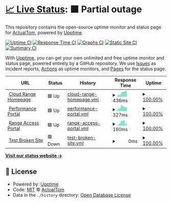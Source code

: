 # [📈 Live Status](https://status.cloudrangecyber.com): <!--live status--> **🟧 Partial outage**

This repository contains the open-source uptime monitor and status page for [ActualTom](https://status.cloudrangecyber.com), powered by [Upptime](https://github.com/upptime/upptime).

[![Uptime CI](https://github.com/ActualTom/crc-uptime/workflows/Uptime%20CI/badge.svg)](https://github.com/ActualTom/crc-uptime/actions?query=workflow%3A%22Uptime+CI%22)
[![Response Time CI](https://github.com/ActualTom/crc-uptime/workflows/Response%20Time%20CI/badge.svg)](https://github.com/ActualTom/crc-uptime/actions?query=workflow%3A%22Response+Time+CI%22)
[![Graphs CI](https://github.com/ActualTom/crc-uptime/workflows/Graphs%20CI/badge.svg)](https://github.com/ActualTom/crc-uptime/actions?query=workflow%3A%22Graphs+CI%22)
[![Static Site CI](https://github.com/ActualTom/crc-uptime/workflows/Static%20Site%20CI/badge.svg)](https://github.com/ActualTom/crc-uptime/actions?query=workflow%3A%22Static+Site+CI%22)
[![Summary CI](https://github.com/ActualTom/crc-uptime/workflows/Summary%20CI/badge.svg)](https://github.com/ActualTom/crc-uptime/actions?query=workflow%3A%22Summary+CI%22)

With [Upptime](https://upptime.js.org), you can get your own unlimited and free uptime monitor and status page, powered entirely by a GitHub repository. We use [Issues](https://github.com/ActualTom/crc-uptime/issues) as incident reports, [Actions](https://github.com/ActualTom/crc-uptime/actions) as uptime monitors, and [Pages](https://status.cloudrangecyber.com) for the status page.

<!--start: status pages-->
<!-- This summary is generated by Upptime (https://github.com/upptime/upptime) -->
<!-- Do not edit this manually, your changes will be overwritten -->
<!-- prettier-ignore -->
| URL | Status | History | Response Time | Uptime |
| --- | ------ | ------- | ------------- | ------ |
| <img alt="" src="https://icons.duckduckgo.com/ip3/www.cloudrangecyber.com.ico" height="13"> [Cloud Range Homepage](https://www.cloudrangecyber.com) | 🟩 Up | [cloud-range-homepage.yml](https://github.com/ActualTom/crc-uptime/commits/HEAD/history/cloud-range-homepage.yml) | <details><summary><img alt="Response time graph" src="./graphs/cloud-range-homepage/response-time-week.png" height="20"> 436ms</summary><br><a href="https://ActualTom.github.io/crc-uptime/history/cloud-range-homepage"><img alt="Response time 563" src="https://img.shields.io/endpoint?url=https%3A%2F%2Fraw.githubusercontent.com%2FActualTom%2Fcrc-uptime%2FHEAD%2Fapi%2Fcloud-range-homepage%2Fresponse-time.json"></a><br><a href="https://ActualTom.github.io/crc-uptime/history/cloud-range-homepage"><img alt="24-hour response time 515" src="https://img.shields.io/endpoint?url=https%3A%2F%2Fraw.githubusercontent.com%2FActualTom%2Fcrc-uptime%2FHEAD%2Fapi%2Fcloud-range-homepage%2Fresponse-time-day.json"></a><br><a href="https://ActualTom.github.io/crc-uptime/history/cloud-range-homepage"><img alt="7-day response time 436" src="https://img.shields.io/endpoint?url=https%3A%2F%2Fraw.githubusercontent.com%2FActualTom%2Fcrc-uptime%2FHEAD%2Fapi%2Fcloud-range-homepage%2Fresponse-time-week.json"></a><br><a href="https://ActualTom.github.io/crc-uptime/history/cloud-range-homepage"><img alt="30-day response time 1053" src="https://img.shields.io/endpoint?url=https%3A%2F%2Fraw.githubusercontent.com%2FActualTom%2Fcrc-uptime%2FHEAD%2Fapi%2Fcloud-range-homepage%2Fresponse-time-month.json"></a><br><a href="https://ActualTom.github.io/crc-uptime/history/cloud-range-homepage"><img alt="1-year response time 563" src="https://img.shields.io/endpoint?url=https%3A%2F%2Fraw.githubusercontent.com%2FActualTom%2Fcrc-uptime%2FHEAD%2Fapi%2Fcloud-range-homepage%2Fresponse-time-year.json"></a></details> | <details><summary><a href="https://ActualTom.github.io/crc-uptime/history/cloud-range-homepage">100.00%</a></summary><a href="https://ActualTom.github.io/crc-uptime/history/cloud-range-homepage"><img alt="All-time uptime 100.00%" src="https://img.shields.io/endpoint?url=https%3A%2F%2Fraw.githubusercontent.com%2FActualTom%2Fcrc-uptime%2FHEAD%2Fapi%2Fcloud-range-homepage%2Fuptime.json"></a><br><a href="https://ActualTom.github.io/crc-uptime/history/cloud-range-homepage"><img alt="24-hour uptime 100.00%" src="https://img.shields.io/endpoint?url=https%3A%2F%2Fraw.githubusercontent.com%2FActualTom%2Fcrc-uptime%2FHEAD%2Fapi%2Fcloud-range-homepage%2Fuptime-day.json"></a><br><a href="https://ActualTom.github.io/crc-uptime/history/cloud-range-homepage"><img alt="7-day uptime 100.00%" src="https://img.shields.io/endpoint?url=https%3A%2F%2Fraw.githubusercontent.com%2FActualTom%2Fcrc-uptime%2FHEAD%2Fapi%2Fcloud-range-homepage%2Fuptime-week.json"></a><br><a href="https://ActualTom.github.io/crc-uptime/history/cloud-range-homepage"><img alt="30-day uptime 100.00%" src="https://img.shields.io/endpoint?url=https%3A%2F%2Fraw.githubusercontent.com%2FActualTom%2Fcrc-uptime%2FHEAD%2Fapi%2Fcloud-range-homepage%2Fuptime-month.json"></a><br><a href="https://ActualTom.github.io/crc-uptime/history/cloud-range-homepage"><img alt="1-year uptime 100.00%" src="https://img.shields.io/endpoint?url=https%3A%2F%2Fraw.githubusercontent.com%2FActualTom%2Fcrc-uptime%2FHEAD%2Fapi%2Fcloud-range-homepage%2Fuptime-year.json"></a></details>
| <img alt="" src="https://icons.duckduckgo.com/ip3/certification.cloudrangecyber.com.ico" height="13"> [Performance Portal](https://certification.cloudrangecyber.com) | 🟩 Up | [performance-portal.yml](https://github.com/ActualTom/crc-uptime/commits/HEAD/history/performance-portal.yml) | <details><summary><img alt="Response time graph" src="./graphs/performance-portal/response-time-week.png" height="20"> 327ms</summary><br><a href="https://ActualTom.github.io/crc-uptime/history/performance-portal"><img alt="Response time 319" src="https://img.shields.io/endpoint?url=https%3A%2F%2Fraw.githubusercontent.com%2FActualTom%2Fcrc-uptime%2FHEAD%2Fapi%2Fperformance-portal%2Fresponse-time.json"></a><br><a href="https://ActualTom.github.io/crc-uptime/history/performance-portal"><img alt="24-hour response time 353" src="https://img.shields.io/endpoint?url=https%3A%2F%2Fraw.githubusercontent.com%2FActualTom%2Fcrc-uptime%2FHEAD%2Fapi%2Fperformance-portal%2Fresponse-time-day.json"></a><br><a href="https://ActualTom.github.io/crc-uptime/history/performance-portal"><img alt="7-day response time 327" src="https://img.shields.io/endpoint?url=https%3A%2F%2Fraw.githubusercontent.com%2FActualTom%2Fcrc-uptime%2FHEAD%2Fapi%2Fperformance-portal%2Fresponse-time-week.json"></a><br><a href="https://ActualTom.github.io/crc-uptime/history/performance-portal"><img alt="30-day response time 348" src="https://img.shields.io/endpoint?url=https%3A%2F%2Fraw.githubusercontent.com%2FActualTom%2Fcrc-uptime%2FHEAD%2Fapi%2Fperformance-portal%2Fresponse-time-month.json"></a><br><a href="https://ActualTom.github.io/crc-uptime/history/performance-portal"><img alt="1-year response time 319" src="https://img.shields.io/endpoint?url=https%3A%2F%2Fraw.githubusercontent.com%2FActualTom%2Fcrc-uptime%2FHEAD%2Fapi%2Fperformance-portal%2Fresponse-time-year.json"></a></details> | <details><summary><a href="https://ActualTom.github.io/crc-uptime/history/performance-portal">100.00%</a></summary><a href="https://ActualTom.github.io/crc-uptime/history/performance-portal"><img alt="All-time uptime 100.00%" src="https://img.shields.io/endpoint?url=https%3A%2F%2Fraw.githubusercontent.com%2FActualTom%2Fcrc-uptime%2FHEAD%2Fapi%2Fperformance-portal%2Fuptime.json"></a><br><a href="https://ActualTom.github.io/crc-uptime/history/performance-portal"><img alt="24-hour uptime 100.00%" src="https://img.shields.io/endpoint?url=https%3A%2F%2Fraw.githubusercontent.com%2FActualTom%2Fcrc-uptime%2FHEAD%2Fapi%2Fperformance-portal%2Fuptime-day.json"></a><br><a href="https://ActualTom.github.io/crc-uptime/history/performance-portal"><img alt="7-day uptime 100.00%" src="https://img.shields.io/endpoint?url=https%3A%2F%2Fraw.githubusercontent.com%2FActualTom%2Fcrc-uptime%2FHEAD%2Fapi%2Fperformance-portal%2Fuptime-week.json"></a><br><a href="https://ActualTom.github.io/crc-uptime/history/performance-portal"><img alt="30-day uptime 100.00%" src="https://img.shields.io/endpoint?url=https%3A%2F%2Fraw.githubusercontent.com%2FActualTom%2Fcrc-uptime%2FHEAD%2Fapi%2Fperformance-portal%2Fuptime-month.json"></a><br><a href="https://ActualTom.github.io/crc-uptime/history/performance-portal"><img alt="1-year uptime 100.00%" src="https://img.shields.io/endpoint?url=https%3A%2F%2Fraw.githubusercontent.com%2FActualTom%2Fcrc-uptime%2FHEAD%2Fapi%2Fperformance-portal%2Fuptime-year.json"></a></details>
| <img alt="" src="https://icons.duckduckgo.com/ip3/range.cloudrangecyber.com.ico" height="13"> [Range Access Portal](https://range.cloudrangecyber.com) | 🟩 Up | [range-access-portal.yml](https://github.com/ActualTom/crc-uptime/commits/HEAD/history/range-access-portal.yml) | <details><summary><img alt="Response time graph" src="./graphs/range-access-portal/response-time-week.png" height="20"> 160ms</summary><br><a href="https://ActualTom.github.io/crc-uptime/history/range-access-portal"><img alt="Response time 161" src="https://img.shields.io/endpoint?url=https%3A%2F%2Fraw.githubusercontent.com%2FActualTom%2Fcrc-uptime%2FHEAD%2Fapi%2Frange-access-portal%2Fresponse-time.json"></a><br><a href="https://ActualTom.github.io/crc-uptime/history/range-access-portal"><img alt="24-hour response time 222" src="https://img.shields.io/endpoint?url=https%3A%2F%2Fraw.githubusercontent.com%2FActualTom%2Fcrc-uptime%2FHEAD%2Fapi%2Frange-access-portal%2Fresponse-time-day.json"></a><br><a href="https://ActualTom.github.io/crc-uptime/history/range-access-portal"><img alt="7-day response time 160" src="https://img.shields.io/endpoint?url=https%3A%2F%2Fraw.githubusercontent.com%2FActualTom%2Fcrc-uptime%2FHEAD%2Fapi%2Frange-access-portal%2Fresponse-time-week.json"></a><br><a href="https://ActualTom.github.io/crc-uptime/history/range-access-portal"><img alt="30-day response time 170" src="https://img.shields.io/endpoint?url=https%3A%2F%2Fraw.githubusercontent.com%2FActualTom%2Fcrc-uptime%2FHEAD%2Fapi%2Frange-access-portal%2Fresponse-time-month.json"></a><br><a href="https://ActualTom.github.io/crc-uptime/history/range-access-portal"><img alt="1-year response time 161" src="https://img.shields.io/endpoint?url=https%3A%2F%2Fraw.githubusercontent.com%2FActualTom%2Fcrc-uptime%2FHEAD%2Fapi%2Frange-access-portal%2Fresponse-time-year.json"></a></details> | <details><summary><a href="https://ActualTom.github.io/crc-uptime/history/range-access-portal">100.00%</a></summary><a href="https://ActualTom.github.io/crc-uptime/history/range-access-portal"><img alt="All-time uptime 100.00%" src="https://img.shields.io/endpoint?url=https%3A%2F%2Fraw.githubusercontent.com%2FActualTom%2Fcrc-uptime%2FHEAD%2Fapi%2Frange-access-portal%2Fuptime.json"></a><br><a href="https://ActualTom.github.io/crc-uptime/history/range-access-portal"><img alt="24-hour uptime 100.00%" src="https://img.shields.io/endpoint?url=https%3A%2F%2Fraw.githubusercontent.com%2FActualTom%2Fcrc-uptime%2FHEAD%2Fapi%2Frange-access-portal%2Fuptime-day.json"></a><br><a href="https://ActualTom.github.io/crc-uptime/history/range-access-portal"><img alt="7-day uptime 100.00%" src="https://img.shields.io/endpoint?url=https%3A%2F%2Fraw.githubusercontent.com%2FActualTom%2Fcrc-uptime%2FHEAD%2Fapi%2Frange-access-portal%2Fuptime-week.json"></a><br><a href="https://ActualTom.github.io/crc-uptime/history/range-access-portal"><img alt="30-day uptime 100.00%" src="https://img.shields.io/endpoint?url=https%3A%2F%2Fraw.githubusercontent.com%2FActualTom%2Fcrc-uptime%2FHEAD%2Fapi%2Frange-access-portal%2Fuptime-month.json"></a><br><a href="https://ActualTom.github.io/crc-uptime/history/range-access-portal"><img alt="1-year uptime 100.00%" src="https://img.shields.io/endpoint?url=https%3A%2F%2Fraw.githubusercontent.com%2FActualTom%2Fcrc-uptime%2FHEAD%2Fapi%2Frange-access-portal%2Fuptime-year.json"></a></details>
| <img alt="" src="https://icons.duckduckgo.com/ip3/thissitedoesnotexist.koj.co.ico" height="13"> [Test Broken Site](https://thissitedoesnotexist.koj.co) | 🟥 Down | [test-broken-site.yml](https://github.com/ActualTom/crc-uptime/commits/HEAD/history/test-broken-site.yml) | <details><summary><img alt="Response time graph" src="./graphs/test-broken-site/response-time-week.png" height="20"> 0ms</summary><br><a href="https://ActualTom.github.io/crc-uptime/history/test-broken-site"><img alt="Response time 0" src="https://img.shields.io/endpoint?url=https%3A%2F%2Fraw.githubusercontent.com%2FActualTom%2Fcrc-uptime%2FHEAD%2Fapi%2Ftest-broken-site%2Fresponse-time.json"></a><br><a href="https://ActualTom.github.io/crc-uptime/history/test-broken-site"><img alt="24-hour response time 0" src="https://img.shields.io/endpoint?url=https%3A%2F%2Fraw.githubusercontent.com%2FActualTom%2Fcrc-uptime%2FHEAD%2Fapi%2Ftest-broken-site%2Fresponse-time-day.json"></a><br><a href="https://ActualTom.github.io/crc-uptime/history/test-broken-site"><img alt="7-day response time 0" src="https://img.shields.io/endpoint?url=https%3A%2F%2Fraw.githubusercontent.com%2FActualTom%2Fcrc-uptime%2FHEAD%2Fapi%2Ftest-broken-site%2Fresponse-time-week.json"></a><br><a href="https://ActualTom.github.io/crc-uptime/history/test-broken-site"><img alt="30-day response time 0" src="https://img.shields.io/endpoint?url=https%3A%2F%2Fraw.githubusercontent.com%2FActualTom%2Fcrc-uptime%2FHEAD%2Fapi%2Ftest-broken-site%2Fresponse-time-month.json"></a><br><a href="https://ActualTom.github.io/crc-uptime/history/test-broken-site"><img alt="1-year response time 0" src="https://img.shields.io/endpoint?url=https%3A%2F%2Fraw.githubusercontent.com%2FActualTom%2Fcrc-uptime%2FHEAD%2Fapi%2Ftest-broken-site%2Fresponse-time-year.json"></a></details> | <details><summary><a href="https://ActualTom.github.io/crc-uptime/history/test-broken-site">100.00%</a></summary><a href="https://ActualTom.github.io/crc-uptime/history/test-broken-site"><img alt="All-time uptime 100.00%" src="https://img.shields.io/endpoint?url=https%3A%2F%2Fraw.githubusercontent.com%2FActualTom%2Fcrc-uptime%2FHEAD%2Fapi%2Ftest-broken-site%2Fuptime.json"></a><br><a href="https://ActualTom.github.io/crc-uptime/history/test-broken-site"><img alt="24-hour uptime 100.00%" src="https://img.shields.io/endpoint?url=https%3A%2F%2Fraw.githubusercontent.com%2FActualTom%2Fcrc-uptime%2FHEAD%2Fapi%2Ftest-broken-site%2Fuptime-day.json"></a><br><a href="https://ActualTom.github.io/crc-uptime/history/test-broken-site"><img alt="7-day uptime 100.00%" src="https://img.shields.io/endpoint?url=https%3A%2F%2Fraw.githubusercontent.com%2FActualTom%2Fcrc-uptime%2FHEAD%2Fapi%2Ftest-broken-site%2Fuptime-week.json"></a><br><a href="https://ActualTom.github.io/crc-uptime/history/test-broken-site"><img alt="30-day uptime 100.00%" src="https://img.shields.io/endpoint?url=https%3A%2F%2Fraw.githubusercontent.com%2FActualTom%2Fcrc-uptime%2FHEAD%2Fapi%2Ftest-broken-site%2Fuptime-month.json"></a><br><a href="https://ActualTom.github.io/crc-uptime/history/test-broken-site"><img alt="1-year uptime 100.00%" src="https://img.shields.io/endpoint?url=https%3A%2F%2Fraw.githubusercontent.com%2FActualTom%2Fcrc-uptime%2FHEAD%2Fapi%2Ftest-broken-site%2Fuptime-year.json"></a></details>

<!--end: status pages-->

[**Visit our status website →**](https://status.cloudrangecyber.com)

## 📄 License

- Powered by: [Upptime](https://github.com/upptime/upptime)
- Code: [MIT](./LICENSE) © [ActualTom](https://status.cloudrangecyber.com)
- Data in the `./history` directory: [Open Database License](https://opendatacommons.org/licenses/odbl/1-0/)
